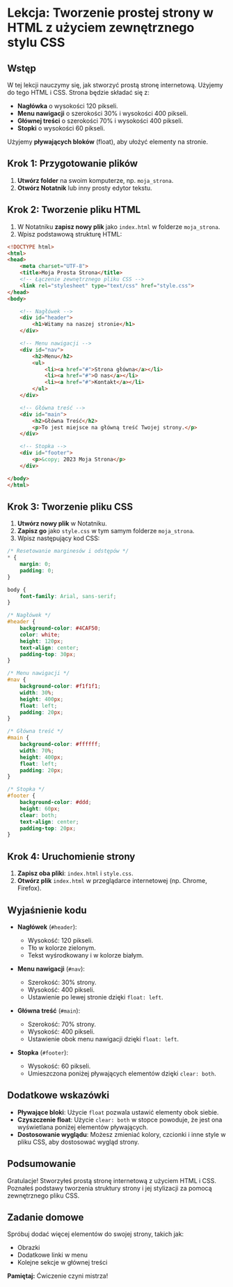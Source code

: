 # Lekcja: Tworzenie prostej strony w HTML z użyciem zewnętrznego stylu CSS

## Wstęp

W tej lekcji nauczymy się, jak stworzyć prostą stronę internetową. Użyjemy do tego HTML i CSS. Strona będzie składać się z:

- **Nagłówka** o wysokości 120 pikseli.
- **Menu nawigacji** o szerokości 30% i wysokości 400 pikseli.
- **Głównej treści** o szerokości 70% i wysokości 400 pikseli.
- **Stopki** o wysokości 60 pikseli.

Użyjemy **pływających bloków** (float), aby ułożyć elementy na stronie.

## Krok 1: Przygotowanie plików

1. **Utwórz folder** na swoim komputerze, np. `moja_strona`.
2. **Otwórz Notatnik** lub inny prosty edytor tekstu.

## Krok 2: Tworzenie pliku HTML

1. W Notatniku **zapisz nowy plik** jako `index.html` w folderze `moja_strona`.
2. Wpisz podstawową strukturę HTML:

```html
<!DOCTYPE html>
<html>
<head>
    <meta charset="UTF-8">
    <title>Moja Prosta Strona</title>
    <!-- Łączenie zewnętrznego pliku CSS -->
    <link rel="stylesheet" type="text/css" href="style.css">
</head>
<body>

    <!-- Nagłówek -->
    <div id="header">
        <h1>Witamy na naszej stronie</h1>
    </div>

    <!-- Menu nawigacji -->
    <div id="nav">
        <h2>Menu</h2>
        <ul>
            <li><a href="#">Strona główna</a></li>
            <li><a href="#">O nas</a></li>
            <li><a href="#">Kontakt</a></li>
        </ul>
    </div>

    <!-- Główna treść -->
    <div id="main">
        <h2>Główna Treść</h2>
        <p>To jest miejsce na główną treść Twojej strony.</p>
    </div>

    <!-- Stopka -->
    <div id="footer">
        <p>&copy; 2023 Moja Strona</p>
    </div>

</body>
</html>
```

## Krok 3: Tworzenie pliku CSS

1. **Utwórz nowy plik** w Notatniku.
2. **Zapisz go** jako `style.css` w tym samym folderze `moja_strona`.
3. Wpisz następujący kod CSS:

```css
/* Resetowanie marginesów i odstępów */
* {
    margin: 0;
    padding: 0;
}

body {
    font-family: Arial, sans-serif;
}

/* Nagłówek */
#header {
    background-color: #4CAF50;
    color: white;
    height: 120px;
    text-align: center;
    padding-top: 30px;
}

/* Menu nawigacji */
#nav {
    background-color: #f1f1f1;
    width: 30%;
    height: 400px;
    float: left;
    padding: 20px;
}

/* Główna treść */
#main {
    background-color: #ffffff;
    width: 70%;
    height: 400px;
    float: left;
    padding: 20px;
}

/* Stopka */
#footer {
    background-color: #ddd;
    height: 60px;
    clear: both;
    text-align: center;
    padding-top: 20px;
}
```

## Krok 4: Uruchomienie strony

1. **Zapisz oba pliki**: `index.html` i `style.css`.
2. **Otwórz plik** `index.html` w przeglądarce internetowej (np. Chrome, Firefox).

## Wyjaśnienie kodu

- **Nagłówek** (`#header`):
  - Wysokość: 120 pikseli.
  - Tło w kolorze zielonym.
  - Tekst wyśrodkowany i w kolorze białym.

- **Menu nawigacji** (`#nav`):
  - Szerokość: 30% strony.
  - Wysokość: 400 pikseli.
  - Ustawienie po lewej stronie dzięki `float: left`.

- **Główna treść** (`#main`):
  - Szerokość: 70% strony.
  - Wysokość: 400 pikseli.
  - Ustawienie obok menu nawigacji dzięki `float: left`.

- **Stopka** (`#footer`):
  - Wysokość: 60 pikseli.
  - Umieszczona poniżej pływających elementów dzięki `clear: both`.

## Dodatkowe wskazówki

- **Pływające bloki**: Użycie `float` pozwala ustawić elementy obok siebie.
- **Czyszczenie float**: Użycie `clear: both` w stopce powoduje, że jest ona wyświetlana poniżej elementów pływających.
- **Dostosowanie wyglądu**: Możesz zmieniać kolory, czcionki i inne style w pliku CSS, aby dostosować wygląd strony.

## Podsumowanie

Gratulacje! Stworzyłeś prostą stronę internetową z użyciem HTML i CSS. Poznałeś podstawy tworzenia struktury strony i jej stylizacji za pomocą zewnętrznego pliku CSS.

## Zadanie domowe

Spróbuj dodać więcej elementów do swojej strony, takich jak:

- Obrazki
- Dodatkowe linki w menu
- Kolejne sekcje w głównej treści

**Pamiętaj:** Ćwiczenie czyni mistrza!

